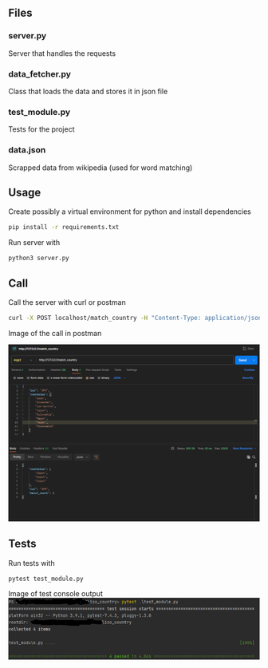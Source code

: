 
## Files
### server.py
Server that handles the requests
### data_fetcher.py
Class that loads the data and stores it in json file
### test_module.py
Tests for the project
### data.json
Scrapped data from wikipedia (used for word matching)

## Usage
Create possibly a virtual environment for python and install dependencies

```bash
pip install -r requirements.txt
```


Run server with
```bash 
python3 server.py
```

## Call
Call the server with curl or postman
```bash
curl -X POST localhost/match_country -H "Content-Type: application/json" -d '{"iso":"svk","countries":["iran","Slowakei","Vatikan","Slovaška","Szlovakia","Belgrade","España","Nizozemsko"]}'
```

Image of the call in postman

![postman](postman.png)

## Tests
Run tests with
```bash
pytest test_module.py
```

Image of test console output
![tests](tests.png)


